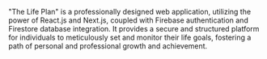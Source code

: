 "The Life Plan" is a professionally designed web application, utilizing the power of React.js and Next.js, coupled with Firebase authentication and Firestore database integration. It provides a secure and structured platform for individuals to meticulously set and monitor their life goals, fostering a path of personal and professional growth and achievement.
